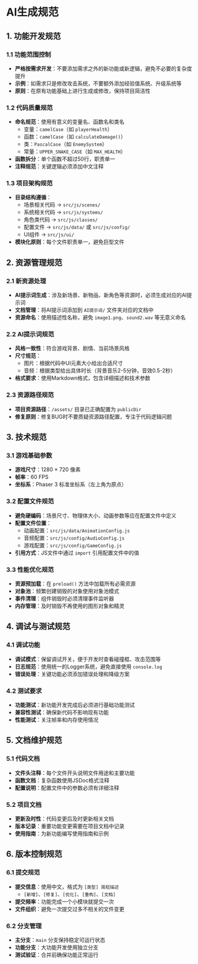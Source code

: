 # AI生成规范

## 1. 功能开发规范

### 1.1 功能范围控制
- **严格按需求开发**：不要添加需求之外的新功能或新逻辑，避免不必要的复杂度提升
- **示例**：如需求只是修改攻击系统，不要额外添加经验值系统、升级系统等
- **原则**：在原有功能基础上进行生成或修改，保持项目简洁性

### 1.2 代码质量规范
- **命名规范**：使用有意义的变量名、函数名和类名
  - 变量：`camelCase`（如 `playerHealth`）
  - 函数：`camelCase`（如 `calculateDamage()`）
  - 类：`PascalCase`（如 `EnemySystem`）
  - 常量：`UPPER_SNAKE_CASE`（如 `MAX_HEALTH`）
- **函数拆分**：单个函数不超过50行，职责单一
- **注释规范**：关键逻辑必须添加中文注释

### 1.3 项目架构规范
- **目录结构遵循**：
  - 场景相关代码 → `src/js/scenes/`
  - 系统相关代码 → `src/js/systems/`
  - 角色类代码 → `src/js/classes/`
  - 配置文件 → `src/js/data/` 或 `src/js/config/`
  - UI组件 → `src/js/ui/`
- **模块化原则**：每个文件职责单一，避免巨型文件

## 2. 资源管理规范

### 2.1 新资源处理
- **AI提示词生成**：涉及新场景、新物品、新角色等资源时，必须生成对应的AI提示词
- **文档管理**：将AI提示词添加到 `AI提示词/` 文件夹对应的文档中
- **资源命名**：使用描述性名称，避免 `image1.png`、`sound2.wav` 等无意义命名

### 2.2 AI提示词规范
- **风格一致性**：符合游戏背景、剧情、当前场景风格
- **尺寸规范**：
  - 图片：根据代码中UI元素大小给出合适尺寸
  - 音频：根据类型给出具体时长（背景音乐2-5分钟，音效0.5-2秒）
- **格式要求**：使用Markdown格式，包含详细描述和技术参数

### 2.3 资源路径规范
- **项目资源路径**：`/assets/` 目录已正确配置为 `publicDir`
- **修复原则**：修复BUG时不要质疑资源路径配置，专注于代码逻辑问题

## 3. 技术规范

### 3.1 游戏基础参数
- **游戏尺寸**：1280 × 720 像素
- **帧率**：60 FPS
- **坐标系**：Phaser 3 标准坐标系（左上角为原点）

### 3.2 配置文件规范
- **避免硬编码**：场景尺寸、物理体大小、动画参数等应在配置文件中定义
- **配置文件位置**：
  - 动画配置：`src/js/data/AnimationConfig.js`
  - 音频配置：`src/js/config/AudioConfig.js`
  - 游戏配置：`src/js/config/GameConfig.js`
- **引用方式**：JS文件中通过 `import` 引用配置文件中的值

### 3.3 性能优化规范
- **资源预加载**：在 `preload()` 方法中加载所有必需资源
- **对象池**：频繁创建销毁的对象使用对象池模式
- **事件清理**：组件销毁时必须清理事件监听器
- **内存管理**：及时销毁不再使用的图形对象和精灵

## 4. 调试与测试规范

### 4.1 调试功能
- **调试模式**：保留调试开关，便于开发时查看碰撞框、攻击范围等
- **日志规范**：使用统一的Logger系统，避免直接使用 `console.log`
- **错误处理**：关键功能必须添加错误处理和降级方案

### 4.2 测试要求
- **功能测试**：新功能开发完成后必须进行基础功能测试
- **兼容性测试**：确保新代码不影响现有功能
- **性能测试**：关注帧率和内存使用情况

## 5. 文档维护规范

### 5.1 代码文档
- **文件头注释**：每个文件开头说明文件用途和主要功能
- **函数文档**：复杂函数使用JSDoc格式注释
- **配置说明**：配置文件中的参数必须有详细注释

### 5.2 项目文档
- **更新及时性**：代码变更后及时更新相关文档
- **版本记录**：重要功能变更需要在项目文档中记录
- **使用指南**：为新功能编写使用指南和示例

## 6. 版本控制规范

### 6.1 提交规范
- **提交信息**：使用中文，格式为 `[类型] 简短描述`
  - `[新增]`、`[修复]`、`[优化]`、`[重构]`、`[文档]`
- **提交频率**：功能完成一个小模块就提交一次
- **文件组织**：避免一次提交过多不相关的文件变更

### 6.2 分支管理
- **主分支**：`main` 分支保持稳定可运行状态
- **功能分支**：大功能开发使用独立分支
- **测试验证**：合并前确保功能正常运行
